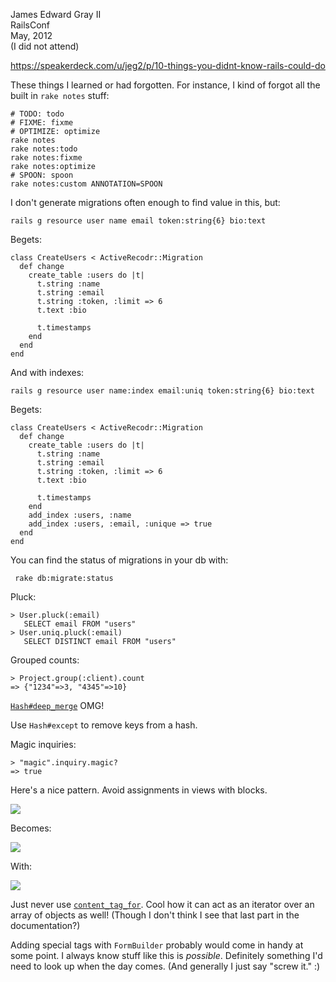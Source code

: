 James Edward Gray II  
RailsConf  
May, 2012  
(I did not attend)

<https://speakerdeck.com/u/jeg2/p/10-things-you-didnt-know-rails-could-do>

These things I learned or had forgotten. For instance, I kind of forgot all the built in `rake notes` stuff:

    # TODO: todo
    # FIXME: fixme
    # OPTIMIZE: optimize
    rake notes
    rake notes:todo
    rake notes:fixme
    rake notes:optimize
    # SPOON: spoon
    rake notes:custom ANNOTATION=SPOON

I don't generate migrations often enough to find value in this, but:

    rails g resource user name email token:string{6} bio:text

Begets:

    class CreateUsers < ActiveRecodr::Migration
      def change
        create_table :users do |t|
          t.string :name
          t.string :email
          t.string :token, :limit => 6
          t.text :bio

          t.timestamps
        end
      end
    end

And with indexes:

    rails g resource user name:index email:uniq token:string{6} bio:text

Begets:

    class CreateUsers < ActiveRecodr::Migration
      def change
        create_table :users do |t|
          t.string :name
          t.string :email
          t.string :token, :limit => 6
          t.text :bio

          t.timestamps
        end
        add_index :users, :name
        add_index :users, :email, :unique => true
      end
    end

You can find the status of migrations in your db with:

     rake db:migrate:status

Pluck:

    > User.pluck(:email)
       SELECT email FROM "users"
    > User.uniq.pluck(:email)
       SELECT DISTINCT email FROM "users"

Grouped counts:

    > Project.group(:client).count
    => {"1234"=>3, "4345"=>10}

[`Hash#deep_merge`](http://apidock.com/rails/v3.0.9/Hash/deep_merge) OMG!

Use `Hash#except` to remove keys from a hash.

Magic inquiries:

    > "magic".inquiry.magic?
    => true


Here's a nice pattern. Avoid assignments in views with blocks.

<img src="https://img.skitch.com/20120615-cfyb2qyxi37gspxprn2ht8brup.jpg" />

Becomes:

<img src="https://img.skitch.com/20120615-8gt82ui79tt9ejjb782x962gqw.jpg" />

With:

<img src="https://img.skitch.com/20120615-8gt82ui79tt9ejjb782x962gqw.jpg" />

Just never use [`content_tag_for`](http://apidock.com/rails/ActionView/Helpers/RecordTagHelper/content_tag_for). Cool how it can act as an iterator over an array of objects as well! (Though I don't think I see that last part in the documentation?)

Adding special tags with `FormBuilder` probably would come in handy at some point. I always know stuff like this is _possible_. Definitely something I'd need to look up when the day comes. (And generally I just say "screw it." :)


